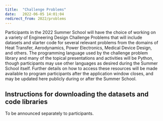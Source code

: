 ```yaml
---
title:  "Challenge Problems"
date:   2022-06-05 14:01:04
redirect_from: 2022/problems
---
```


Participants in the 2022 Summer School will have the choice of working on a variety of Engineering Design Challenge Problems that will include datasets and starter code for several relevant problems from the domains of Heat Transfer, Aerodynamics, Power Electronics, Medical Device Design, and others. The programming language used by the challenge problem library and many of the topical presentations and activities will be Python, though participants may use other languages as desired during the Summer School itself. Further details on how to access these resources will be made available to program participants after the application window closes, and may be updated here publicly during or after the Summer School.

## Instructions for downloading the datasets and code libraries

To be announced separately to participants.
